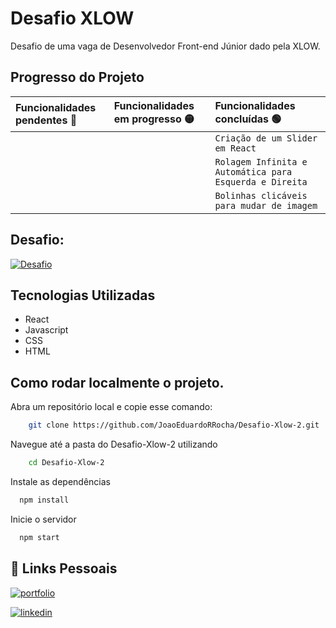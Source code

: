 
# Desafio XLOW

Desafio de uma vaga de Desenvolvedor Front-end Júnior dado pela XLOW.

## Progresso do Projeto

| Funcionalidades pendentes 🔴| Funcionalidades em progresso 🟡| Funcionalidades concluídas 🟢 |
| :---------- | :--------- | :------------------------------------------ |
| |  | `Criação de um Slider em React`
| |  | `Rolagem Infinita e Automática para Esquerda e Direita`
| |  | `Bolinhas clicáveis para mudar de imagem`


## Desafio: 
[![Desafio](https://img.shields.io/badge/GitHub-100000?style=for-the-badge&logo=github&logoColor=white)](https://desafio.xlow.com.br/)


## Tecnologias Utilizadas
- React
- Javascript
- CSS
- HTML


## Como rodar localmente o projeto.

Abra um repositório local e copie esse comando:

```bash
    git clone https://github.com/JoaoEduardoRRocha/Desafio-Xlow-2.git
```

Navegue até a pasta do Desafio-Xlow-2 utilizando

```bash
    cd Desafio-Xlow-2
```

Instale as dependências

```bash
  npm install
```

Inicie o servidor

```bash
  npm start
```


## 🔗 Links Pessoais
[![portfolio](https://img.shields.io/badge/my_portfolio-000?style=for-the-badge&logo=ko-fi&logoColor=white)](https://joaoeduardoribeirorocha.com.br/)

[![linkedin](https://img.shields.io/badge/linkedin-0A66C2?style=for-the-badge&logo=linkedin&logoColor=white)](https://www.linkedin.com/in/joaoedrocha/)




